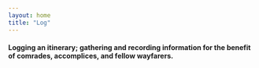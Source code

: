 ```yaml
---  
layout: home
title: "Log"
---
```


#### Logging an itinerary; gathering and recording information for the benefit of comrades, accomplices, and fellow wayfarers.